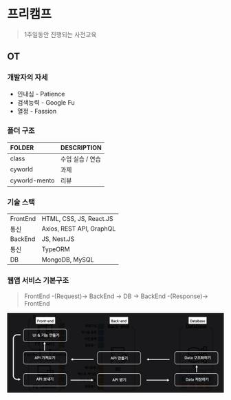 # 프리캠프
> 1주일동안 진행되는 사전교육

## OT
### 개발자의 자세
* 인내심 - Patience
* 검색능력 - Google Fu
* 열정 - Fassion

### 폴더 구조
| FOLDER        | DESCRIPTION      |
| :------------ | :--------------- |
| class         | 수업 실습 / 연습 |
| cyworld       | 과제             |
| cyworld-mento | 리뷰             |

### 기술 스택
|          |                          |
| -------- | ------------------------ |
| FrontEnd | HTML, CSS, JS, React.JS  |
| 통신     | Axios, REST API, GraphQL |
| BackEnd  | JS, Nest.JS              |
| 통신     | TypeORM                  |
| DB       | MongoDB, MySQL           |

### 웹앱 서비스 기본구조
> FrontEnd -(Request)-> BackEnd -> DB -> BackEnd -(Response)-> FrontEnd

![](./pictures/WebAppServiceFrame.png)